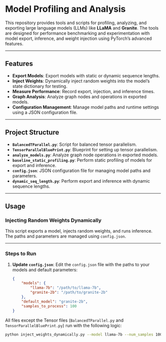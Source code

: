 # **Model Profiling and Analysis**

This repository provides tools and scripts for profiling, analyzing, and exporting large language models (LLMs) like **LLaMA** and **Granite**. The tools are designed for performance benchmarking and experimentation with model export, inference, and weight injection using PyTorch’s advanced features.

---

## **Features**
- **Export Models**: Export models with static or dynamic sequence lengths.
- **Inject Weights**: Dynamically inject random weights into the model’s state dictionary for testing.
- **Measure Performance**: Record export, injection, and inference times.
- **Graph Analysis**: Analyze graph nodes and operations in exported models.
- **Configuration Management**: Manage model paths and runtime settings using a JSON configuration file.

---

## **Project Structure**
- **`BalancedTParallel.py`**: Script for balanced tensor parallelism.
- **`TensorParallelBluePrint.py`**: Blueprint for setting up tensor parallelism.
- **`analyze_models.py`**: Analyze graph node operations in exported models.
- **`baseline_static_profiling.py`**: Perform static profiling of models for export and inference.
- **`config.json`**: JSON configuration file for managing model paths and parameters.
- **`dynamic_seq_length.py`**: Perform export and inference with dynamic sequence lengths.

---

## **Usage**

### **Injecting Random Weights Dynamically**
This script exports a model, injects random weights, and runs inference. The paths and parameters are managed using `config.json`.

---

### **Steps to Run**
1. **Update `config.json`**:
   Edit the `config.json` file with the paths to your models and default parameters:
   ```json
   {
       "models": {
           "llama-7b": "/path/to/llama-7b",
           "granite-2b": "/path/to/granite-2b"
       },
       "default_model": "granite-2b",
       "samples_to_process": 100
   }

All files except the Tensor files (`BalancedTParallel.py` and `TensorParallelBluePrint.py`) run with the following logic:

```bash
python inject_weights_dynamically.py --model llama-7b --num_samples 100

  

